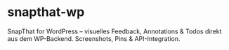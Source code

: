 # snapthat-wp
SnapThat for WordPress – visuelles Feedback, Annotations &amp; Todos direkt aus dem WP-Backend. Screenshots, Pins &amp; API-Integration.

